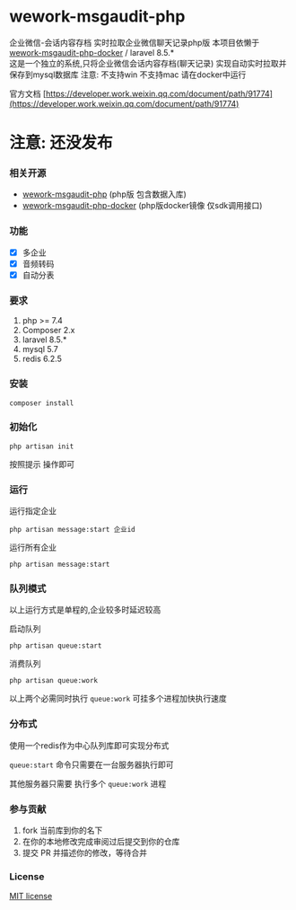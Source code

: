 

# wework-msgaudit-php

企业微信-会话内容存档
实时拉取企业微信聊天记录php版
本项目依懒于 [wework-msgaudit-php-docker](https://github.com/aa24615/wework-msgaudit-php-docker) / laravel 8.5.*  
这是一个独立的系统,只将企业微信会话内容存档(聊天记录) 实现自动实时拉取并保存到mysql数据库 
注意: 不支持win 不支持mac 请在docker中运行

官方文档
[https://developer.work.weixin.qq.com/document/path/91774](https://developer.work.weixin.qq.com/document/path/91774)

# 注意: 还没发布

### 相关开源

- [wework-msgaudit-php](https://github.com/aa24615/wework-msgaudit-php)	(php版 包含数据入库)
- [wework-msgaudit-php-docker](https://github.com/aa24615/wework-msgaudit-php-docker)	(php版docker镜像 仅sdk调用接口)


### 功能

- [x] 多企业
- [x] 音频转码
- [x] 自动分表

### 要求

1. php >= 7.4
2. Composer 2.x
3. laravel 8.5.*
4. mysql 5.7
5. redis 6.2.5

### 安装

```shell
composer install
```

### 初始化

```shell
php artisan init
```

按照提示 操作即可

### 运行

运行指定企业
```shell
php artisan message:start 企业id
```

运行所有企业
```shell
php artisan message:start
```

### 队列模式

以上运行方式是单程的,企业较多时延迟较高


启动队列
```shell
php artisan queue:start
```

消费队列
```shell
php artisan queue:work
```

以上两个必需同时执行 `queue:work` 可挂多个进程加快执行速度

### 分布式

使用一个redis作为中心队列库即可实现分布式

`queue:start` 命令只需要在一台服务器执行即可

其他服务器只需要 执行多个 `queue:work` 进程

### 参与贡献

1. fork 当前库到你的名下
3. 在你的本地修改完成审阅过后提交到你的仓库
4. 提交 PR 并描述你的修改，等待合并

### License

[MIT license](https://opensource.org/licenses/MIT)
